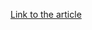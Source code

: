 [Link to the article](https://www.fireeye.com/blog/threat-research/2013/08/breaking-down-the-china-chopper-web-shell-part-i.html)
